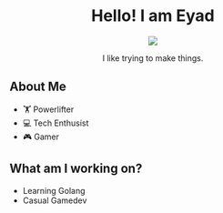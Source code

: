 <h1 align="center">Hello! I am Eyad</h1>

<p align="center"><img src="https://skillicons.dev/icons?i=python,bash,django,docker,jenkins,kubernetes,vim,linux,aws"></img></p>
<p align="center">I like trying to make things.</p>


## About Me
 - :weight_lifting: Powerlifter
 - :computer: Tech Enthusist
 - 🎮 Gamer

## What am I working on?
- Learning Golang
- Casual Gamedev
